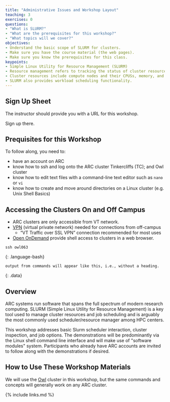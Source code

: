 ```yaml
---
title: "Administrative Issues and Workshop Layout"
teaching: 3
exercises: 0
questions:
- "What is SLURM?"
- "What are the prerequisites for this workshop?"
- "What topics will we cover?"
objectives:
- Understand the basic scope of SLURM for clusters.
- Make sure you have the course material (the web pages).
- Make sure you know the prerequisites for this class.
keypoints:
- Simple Linux Utility for Resource Management (SLURM)
- Resource management refers to tracking the status of cluster resources.
- Cluster resources include compute nodes and their CPUSs, memory, and GPUs.
- SLURM also provides workload scheduling functionality.
---
```




## Sign Up Sheet

The instructor should provide you with a URL for this workshop.

Sign up there.

## Prequisites for this Workshop

To follow along, you need to:

- have an account on ARC
- know how to ssh and log onto the ARC cluster Tinkercliffs (TC); and Owl cluster
- know how to edit text files with a command-line text editor such as `nano` or `vi`
- know how to create and move around directories on a Linux cluster (e.g. Unix Shell Basics)

## Accessing the Clusters On and Off Campus
- ARC clusters are only accessible from VT network.
- [VPN](https://www.nis.vt.edu/ServicePortfolio/Network/RemoteAccess-VPN.html) (virtual private network) needed for connections from off-campus
    - “VT Traffic over SSL VPN” connection recommended for most uses
- [Open OnDemand](https://ood.arc.vt.edu) provide shell access to clusters in a web browser.

~~~
ssh owl063
~~~
{:  .language-bash}

~~~
output from commands will appear like this, i.e., without a heading.
~~~
{:  .data}

## Overview

ARC systems run software that spans the full spectrum of modern research computing. SLURM (Simple Linux Utility for Resource Management) is a key tool used to manage cluster resources and job scheduling and is arguably the most commonly used scheduler/resource manager among HPC centers.

This workshop addresses basic Slurm scheduler interaction, cluster inspection, and job options. The demonstrations will be predominantly via the Linux shell command line interface and will make use of "software modules" system. Participants who already have ARC accounts are invited to follow along with the demonstrations if desired.


## How to Use These Workshop Materials


We will use the [Owl](https://docs.arc.vt.edu/resources/compute/01owl.html) cluster in this workshop, but the same commands and concepts will generally work on any ARC cluster.


{% include links.md %}

